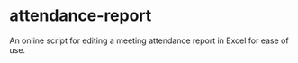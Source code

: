 # attendance-report
An online script for editing a meeting attendance report in Excel for ease of use.
